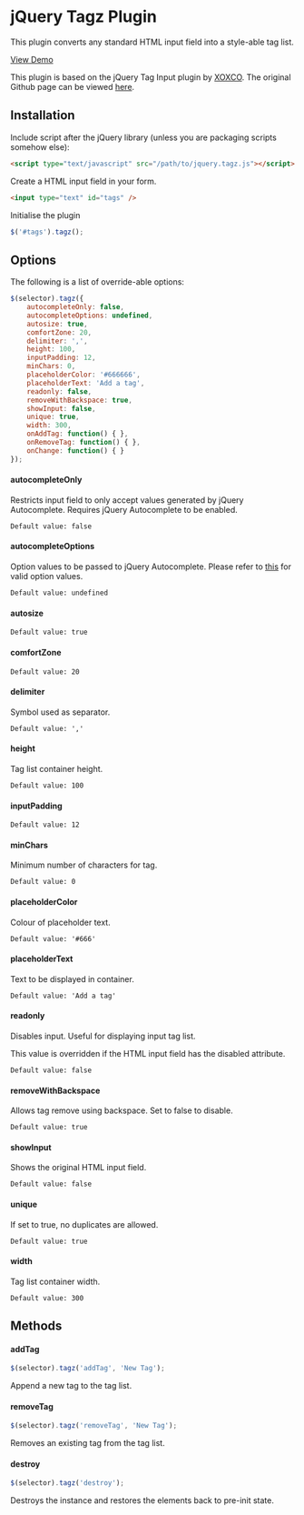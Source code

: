 # jQuery Tagz Plugin

This plugin converts any standard HTML input field into a style-able tag list.

[View Demo](http://dnasir.com/github/jquery.tagz/demo.html)

This plugin is based on the jQuery Tag Input plugin by [XOXCO](http://xoxco.com). The original Github page can be viewed [here](https://github.com/xoxco/jQuery-Tags-Input).

## Installation

Include script after the jQuery library (unless you are packaging scripts somehow else):

```html
<script type="text/javascript" src="/path/to/jquery.tagz.js"></script>
```

Create a HTML input field in your form.

```html
<input type="text" id="tags" />
```

Initialise the plugin

```javascript
$('#tags').tagz();
```

## Options

The following is a list of override-able options:

```javascript
$(selector).tagz({
    autocompleteOnly: false,
    autocompleteOptions: undefined,
    autosize: true,
    comfortZone: 20,
    delimiter: ',',
    height: 100,
    inputPadding: 12,
    minChars: 0,
    placeholderColor: '#666666',
    placeholderText: 'Add a tag',
    readonly: false,
    removeWithBackspace: true,
    showInput: false,
    unique: true,
    width: 300,
    onAddTag: function() { },
    onRemoveTag: function() { },
    onChange: function() { }
});
```

#### autocompleteOnly

Restricts input field to only accept values generated by jQuery Autocomplete. Requires jQuery Autocomplete to be enabled.

    Default value: false

#### autocompleteOptions

Option values to be passed to jQuery Autocomplete. Please refer to [this](http://api.jqueryui.com/autocomplete/) for valid option values.

    Default value: undefined

#### autosize

    Default value: true

#### comfortZone

    Default value: 20

#### delimiter

Symbol used as separator.

    Default value: ','

#### height

Tag list container height.

    Default value: 100

#### inputPadding

    Default value: 12

#### minChars

Minimum number of characters for tag.

    Default value: 0

#### placeholderColor

Colour of placeholder text.

    Default value: '#666'

#### placeholderText

Text to be displayed in container.

    Default value: 'Add a tag'

#### readonly

Disables input. Useful for displaying input tag list.

This value is overridden if the HTML input field has the disabled attribute.

    Default value: false

#### removeWithBackspace

Allows tag remove using backspace. Set to false to disable.

    Default value: true

#### showInput

Shows the original HTML input field.

    Default value: false

#### unique

If set to true, no duplicates are allowed.

    Default value: true

#### width

Tag list container width.

    Default value: 300

## Methods

#### addTag

```javascript
$(selector).tagz('addTag', 'New Tag');
````

Append a new tag to the tag list.

#### removeTag

```javascript
$(selector).tagz('removeTag', 'New Tag');
````

Removes an existing tag from the tag list.

#### destroy

```javascript
$(selector).tagz('destroy');
````

Destroys the instance and restores the elements back to pre-init state.
